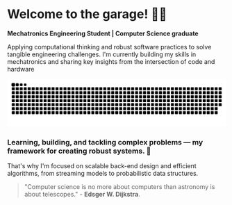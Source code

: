 # Welcome to the garage! 👋🏻

**Mechatronics Engineering Student | Computer Science graduate**

Applying computational thinking and robust software practices to solve tangible engineering challenges. I'm currently building my skills in mechatronics and sharing key insights from the intersection of code and hardware

![Snake animation dark](https://raw.githubusercontent.com/augvstTTY/augvstTTY/main/github-snake-dark.svg)


### Learning, building, and tackling complex problems — my framework for creating robust systems. 🌱 

That's why I'm focused on scalable back-end design and efficient algorithms, from streaming models to probabilistic data structures.

<Blockquote>
"Computer science is no more about computers than astronomy is about telescopes." - <b>Edsger W. Dijkstra</b>.
</Blockquote>









